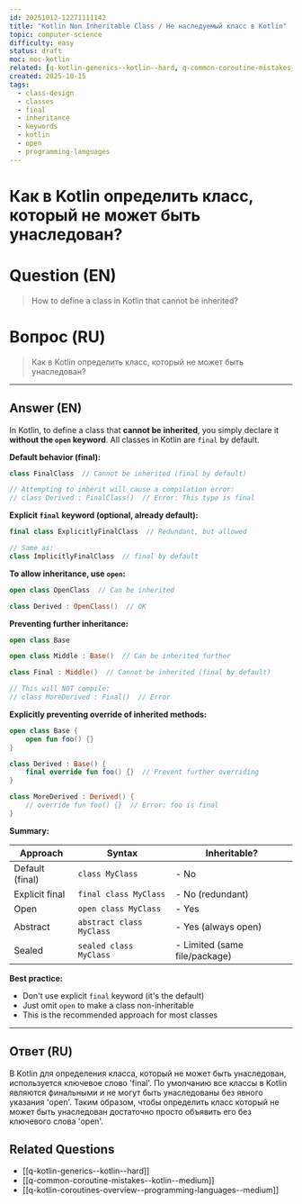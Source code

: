 ```yaml
---
id: 20251012-12271111142
title: "Kotlin Non Inheritable Class / Не наследуемый класс в Kotlin"
topic: computer-science
difficulty: easy
status: draft
moc: moc-kotlin
related: [q-kotlin-generics--kotlin--hard, q-common-coroutine-mistakes--kotlin--medium, q-kotlin-coroutines-overview--programming-languages--medium]
created: 2025-10-15
tags:
  - class-design
  - classes
  - final
  - inheritance
  - keywords
  - kotlin
  - open
  - programming-languages
---
```

# Как в Kotlin определить класс, который не может быть унаследован?

# Question (EN)
> How to define a class in Kotlin that cannot be inherited?

# Вопрос (RU)
> Как в Kotlin определить класс, который не может быть унаследован?

---

## Answer (EN)

In Kotlin, to define a class that **cannot be inherited**, you simply declare it **without the `open` keyword**. All classes in Kotlin are `final` by default.

**Default behavior (final):**
```kotlin
class FinalClass  // Cannot be inherited (final by default)

// Attempting to inherit will cause a compilation error:
// class Derived : FinalClass()  // Error: This type is final
```

**Explicit `final` keyword (optional, already default):**
```kotlin
final class ExplicitlyFinalClass  // Redundant, but allowed

// Same as:
class ImplicitlyFinalClass  // final by default
```

**To allow inheritance, use `open`:**
```kotlin
open class OpenClass  // Can be inherited

class Derived : OpenClass()  // OK
```

**Preventing further inheritance:**
```kotlin
open class Base

open class Middle : Base()  // Can be inherited further

class Final : Middle()  // Cannot be inherited (final by default)

// This will NOT compile:
// class MoreDerived : Final()  // Error
```

**Explicitly preventing override of inherited methods:**
```kotlin
open class Base {
    open fun foo() {}
}

class Derived : Base() {
    final override fun foo() {}  // Prevent further overriding
}

class MoreDerived : Derived() {
    // override fun foo() {}  // Error: foo is final
}
```

**Summary:**

| Approach | Syntax | Inheritable? |
|----------|--------|-------------|
| Default (final) | `class MyClass` | - No |
| Explicit final | `final class MyClass` | - No (redundant) |
| Open | `open class MyClass` | - Yes |
| Abstract | `abstract class MyClass` | - Yes (always open) |
| Sealed | `sealed class MyClass` | - Limited (same file/package) |

**Best practice:**
- Don't use explicit `final` keyword (it's the default)
- Just omit `open` to make a class non-inheritable
- This is the recommended approach for most classes

---

## Ответ (RU)

В Kotlin для определения класса, который не может быть унаследован, используется ключевое слово 'final'. По умолчанию все классы в Kotlin являются финальными и не могут быть унаследованы без явного указания 'open'. Таким образом, чтобы определить класс который не может быть унаследован достаточно просто объявить его без ключевого слова 'open'.

## Related Questions

- [[q-kotlin-generics--kotlin--hard]]
- [[q-common-coroutine-mistakes--kotlin--medium]]
- [[q-kotlin-coroutines-overview--programming-languages--medium]]
